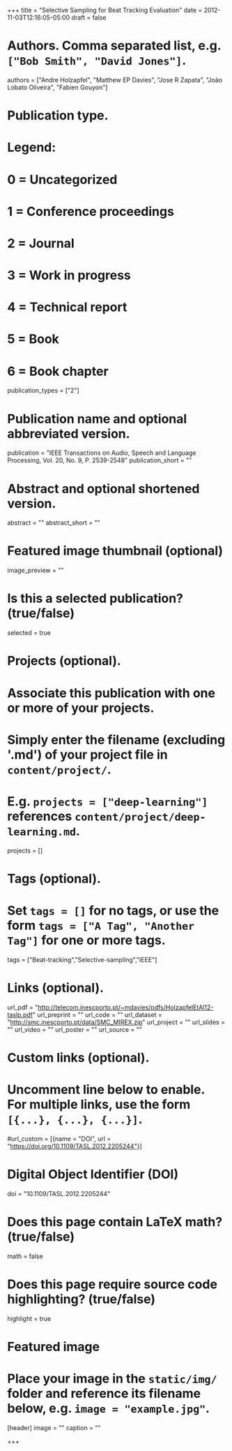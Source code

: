 +++
title = "Selective Sampling for Beat Tracking Evaluation"
date = 2012-11-03T12:16:05-05:00
draft = false

# Authors. Comma separated list, e.g. `["Bob Smith", "David Jones"]`.
authors = ["Andre Holzapfel", "Matthew EP Davies", "Jose R Zapata", "João Lobato Oliveira", "Fabien Gouyon"]

# Publication type.
# Legend:
# 0 = Uncategorized
# 1 = Conference proceedings
# 2 = Journal
# 3 = Work in progress
# 4 = Technical report
# 5 = Book
# 6 = Book chapter
publication_types = ["2"]

# Publication name and optional abbreviated version.
publication = "IEEE Transactions on Audio, Speech and Language Processing, Vol. 20, No. 9, P. 2539-2548"
publication_short = ""

# Abstract and optional shortened version.
abstract = ""
abstract_short = ""

# Featured image thumbnail (optional)
image_preview = ""

# Is this a selected publication? (true/false)
selected = true

# Projects (optional).
#   Associate this publication with one or more of your projects.
#   Simply enter the filename (excluding '.md') of your project file in `content/project/`.
#   E.g. `projects = ["deep-learning"]` references `content/project/deep-learning.md`.
projects = []

# Tags (optional).
#   Set `tags = []` for no tags, or use the form `tags = ["A Tag", "Another Tag"]` for one or more tags.
tags = ["Beat-tracking","Selective-sampling","IEEE"]

# Links (optional).
url_pdf = "http://telecom.inescporto.pt/~mdavies/pdfs/HolzapfelEtAl12-taslp.pdf"
url_preprint = ""
url_code = ""
url_dataset = "http://smc.inescporto.pt/data/SMC_MIREX.zip"
url_project = ""
url_slides = ""
url_video = ""
url_poster = ""
url_source = ""

# Custom links (optional).
#   Uncomment line below to enable. For multiple links, use the form `[{...}, {...}, {...}]`.
#url_custom = [{name = "DOI", url = "https://doi.org/10.1109/TASL.2012.2205244"}]

# Digital Object Identifier (DOI)
doi = "10.1109/TASL.2012.2205244"

# Does this page contain LaTeX math? (true/false)
math = false

# Does this page require source code highlighting? (true/false)
highlight = true

# Featured image
# Place your image in the `static/img/` folder and reference its filename below, e.g. `image = "example.jpg"`.
[header]
image = ""
caption = ""

+++
